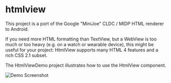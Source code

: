 htmlview
========

This project is a port of the Google "MiniJoe" CLDC / MIDP HTML renderer to Android.

If you need more HTML formatting than TextView, but a WebView is too much or too heavy (e.g. on a watch or wearable device), this might be useful for your project: HtmlView supports many HTML 4 features and a rich CSS 2.1 subset.

The HtmlViewDemo project illustrates how to use the HtmlView component.

![Demo Screenshot](https://googledrive.com/host/0B0Y6LqaBUwT3SFpTTlR6UVc3WFU/htmlview_scaled.png)


